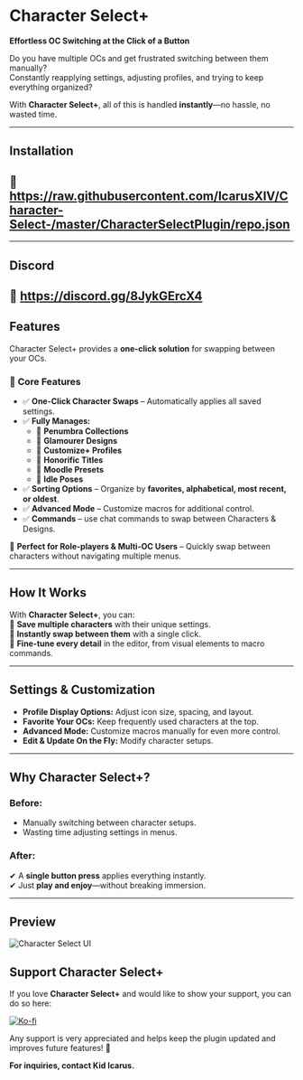 # **Character Select+**   
**Effortless OC Switching at the Click of a Button**  

Do you have multiple OCs and get frustrated switching between them manually?  
Constantly reapplying settings, adjusting profiles, and trying to keep everything organized?  

With **Character Select+**, all of this is handled **instantly**—no hassle, no wasted time.  

---
## **Installation**  
🔹 https://raw.githubusercontent.com/IcarusXIV/Character-Select-/master/CharacterSelectPlugin/repo.json
---
---
## **Discord**  
🔹 https://discord.gg/8JykGErcX4
---

## **Features**  
Character Select+ provides a **one-click solution** for swapping between your OCs.  

### 🔹 **Core Features**  
- ✅ **One-Click Character Swaps** – Automatically applies all saved settings.  
- ✅ **Fully Manages:**  
  - 🔹 **Penumbra Collections**  
  - 🔹 **Glamourer Designs**  
  - 🔹 **Customize+ Profiles**
  - 🔹 **Honorific Titles**
  - 🔹 **Moodle Presets**
  - 🔹 **Idle Poses**  
- ✅ **Sorting Options** – Organize by **favorites, alphabetical, most recent, or oldest**.  
- ✅ **Advanced Mode** – Customize macros for additional control.
- ✅ **Commands** – use chat commands to swap between Characters & Designs.  

🔹 **Perfect for Role-players & Multi-OC Users** – Quickly swap between characters without navigating multiple menus.  

---

## **How It Works**  
With **Character Select+**, you can:  
🔹 **Save multiple characters** with their unique settings.  
🔹 **Instantly swap between them** with a single click.  
🔹 **Fine-tune every detail** in the editor, from visual elements to macro commands.  

---

## **Settings & Customization**  
- **Profile Display Options:** Adjust icon size, spacing, and layout.  
- **Favorite Your OCs:** Keep frequently used characters at the top.  
- **Advanced Mode:** Customize macros manually for even more control.  
- **Edit & Update On the Fly:** Modify character setups.  

---

## **Why Character Select+?**  
### **Before:**  
- Manually switching between character setups.  
- Wasting time adjusting settings in menus.  

### **After:**  
✔ A **single button press** applies everything instantly.  
✔ Just **play and enjoy**—without breaking immersion.  

---

## **Preview**  
![Character Select UI](https://github.com/user-attachments/assets/783fb4a4-0385-47da-a336-ab12235e8005)


## **Support Character Select+**  
If you love **Character Select+** and would like to show your support, you can do so here:  

[![Ko-fi](https://ko-fi.com/img/githubbutton_sm.svg)](https://ko-fi.com/icarusxiv)  

Any support is very appreciated and helps keep the plugin updated and improves future features! 💙

**For inquiries, contact Kid Icarus.**  
